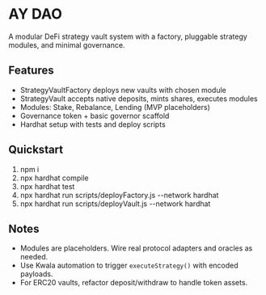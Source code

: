 # AY DAO

A modular DeFi strategy vault system with a factory, pluggable strategy modules, and minimal governance.

## Features
- StrategyVaultFactory deploys new vaults with chosen module
- StrategyVault accepts native deposits, mints shares, executes modules
- Modules: Stake, Rebalance, Lending (MVP placeholders)
- Governance token + basic governor scaffold
- Hardhat setup with tests and deploy scripts

## Quickstart
1. npm i
2. npx hardhat compile
3. npx hardhat test
4. npx hardhat run scripts/deployFactory.js --network hardhat
5. npx hardhat run scripts/deployVault.js --network hardhat

## Notes
- Modules are placeholders. Wire real protocol adapters and oracles as needed.
- Use Kwala automation to trigger `executeStrategy()` with encoded payloads.
- For ERC20 vaults, refactor deposit/withdraw to handle token assets.